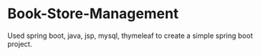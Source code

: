 # Book-Store-Management
Used spring boot, java, jsp, mysql, thymeleaf to create a simple spring boot project.
